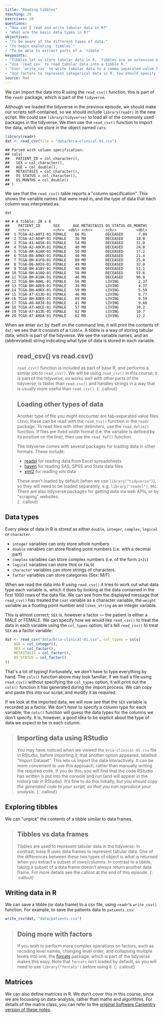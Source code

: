 ```yaml
---
title: "Reading tibbles"
teaching: 20
exercises: 10
questions:
- "How can I read and write tabular data in R?"
- "What are the basic data types in R?"
objectives:
- "To be aware of the different types of data."
- "To begin exploring `tibbles`"
- "To be able to extract parts of a `tibble`"
keypoints:
- "Tibbles let us store tabular data in R.  Tibbles are an extension of the base R data frame."
- "Use `read_csv` to read tabular data into a tibble R."
- "User `write_csv` to write tabular data to a comma separated value file."
- "Use factors to represent categorical data in R. You should specify the levels of your factors."
source: Rmd
---
```


We can import the data into R using the `read_csv()` function; this is part of the `readr` package, which is part of the `tidyverse`. 

Although we loaded the tidyverse in the previous episode, we should make our scripts self-contained, so we should include `library(readr)` in the new script.   We could use `library(tidyverse)` to load all of the commonly used packages in the tidyverse.   We then use   the `read_csv()` function to import the data, which we store in the object named `cats`:


```r
library(readr)
dat <- read_csv(file = "data/brca-clinical-01.csv")
```

```
## Parsed with column specification:
## cols(
##   PATIENT_ID = col_character(),
##   SEX = col_character(),
##   AGE = col_double(),
##   METASTASIS = col_character(),
##   OS_STATUS = col_character(),
##   OS_MONTHS = col_double()
## )
```

We see that the `read_csv()` table reports a "column specification".  This shows the variable names that were read in, and the type of data that each column was interpreted as.


```r
dat
```

```
## # A tibble: 20 x 6
##    PATIENT_ID      SEX      AGE METASTASIS OS_STATUS OS_MONTHS
##    <chr>           <chr>  <dbl> <chr>      <chr>         <dbl>
##  1 TCGA-A2-A0T2-01 FEMALE    66 M1         DECEASED       7.89
##  2 TCGA-A2-A04P-01 FEMALE    36 M0         DECEASED      18.0 
##  3 TCGA-A1-A0SK-01 FEMALE    54 M0         DECEASED      31.8 
##  4 TCGA-A2-A0CM-01 FEMALE    40 M0         DECEASED      24.8 
##  5 TCGA-AR-A1AR-01 FEMALE    50 M0         DECEASED      17.2 
##  6 TCGA-B6-A0WX-01 FEMALE    40 M0         DECEASED      21.4 
##  7 TCGA-BH-A1F0-01 FEMALE    80 M0         DECEASED      25.8 
##  8 TCGA-B6-A0I6-01 FEMALE    49 M0         DECEASED      32.8 
##  9 TCGA-BH-A18V-01 FEMALE    48 M0         DECEASED      51.1 
## 10 TCGA-BH-A18Q-01 FEMALE    56 M0         DECEASED      55.6 
## 11 TCGA-BH-A18K-01 FEMALE    46 M0         DECEASED      90.8 
## 12 TCGA-BH-A0HL-01 FEMALE    56 M0         LIVING         2.37
## 13 TCGA-BH-A0E0-01 FEMALE    38 M0         LIVING         4.37
## 14 TCGA-BH-A0RX-01 FEMALE    59 M0         LIVING         5.59
## 15 TCGA-A7-A13D-01 FEMALE    46 M0         LIVING         8.77
## 16 TCGA-BH-A0E6-01 FEMALE    69 M0         LIVING         9.59
## 17 TCGA-AO-A0J4-01 FEMALE    41 M0         LIVING         9.66
## 18 TCGA-A7-A0CE-01 FEMALE    57 M0         LIVING        10.2 
## 19 TCGA-A7-A13E-01 FEMALE    62 M0         LIVING        10.7 
## 20 TCGA-A7-A0DA-01 FEMALE    62 M0         LIVING        12.2
```
When we enter `dat` by itself on the command line, it will print the contents of `dat`; we see that it consists of a `tibble`. A tibble is a way of storing tabular data, which is part of the tidyverse.  We see the variable names, and an (abbreviated) string indicating what type of data is stored in each variable.


> ## read_csv() vs read.csv()
> `read.csv()` function is included as part of base R, and performs a similar job 
> to `read_csv()`.  We will be using `read_csv()` in this course; it is part of the tidyverse,
> so works well with other parts of the tidyverse, is faster than `read.csv()` and handles 
> strings in a way that is usually more useful than `read.csv()`.
{: .callout}

> ## Loading other types of data
>
> Another type of file you might encounter are tab-separated value files (.tsv); these can be read with the `read_tsv()` function in the `readr` package.  To read files with other delimiters, use the `read_delim()` function. If files are fixed width format (i.e. the variable is defined by its position on the line), then use the `read_fwf()` function.
>
>  The tidyverse comes with several packages for loading data in other formats.  These include:
> * [readxl](http://readxl.tidyverse.org) for reading data from Excel spreadsheets
> * [haven](http://haven.tidyverse.org/) for reading SAS, SPSS and Stata data files
> * [xml2](http://xml2.tidyverse.org/) for reading xml data
> 
> These aren't loaded by default (when we use `library("tidyverse")`), so they will need to be loaded
> separately, e.g. `library("readxl")`, etc.  There are also tidyverse packages for getting data via 
> web APIs, or by "scraping" websites.  
{: .callout}


## Data types

Every piece of data in R is stored as either `double`, `integer`, `complex`, `logical` or `character`.
- `integer` variables can only store whole numbers
- `double` variables can store floating point numbers (i.e. with a decimal part)
- `complex` variables can store complex numbers (i.e. of the form `1+2i`)
- `logical` variables can store `TRUE` or `FALSE`
- `character` variables can store strings of characters.
- `factor` variables can store categories (Sex: M/F).

When we read the data into
R using `read_csv()` it tries to work out what data type each variable is, which it does by looking at the data contained in the first 1000 rows of the data file.   We can see from the displayed message that `read_csv()` has treated the `coat` variable as a character variable, the `weight` variable as a floating point number and `likes_string` as an integer variable.

This is almost correct; `SEX` is, however a factor — the patient is either a MALE or FEMALE.  We can specify how we would like `read_csv()` to treat the data in each variable using the `col_types` option; let's tell `read_csv()` to treat `SEX` as a factor variable:


```r
dat <- read_csv("data/brca-clinical-01.csv", col_types = cols(
    AGE = col_integer(),
    SEX = col_factor(),
    METASTASIS = col_factor(),
    OS_STATUS = col_factor()
))
```

That's a lot of typing!  Fortunately, we don't have to type everything by hand.  The `cols()` function above may look familiar; if we load a file using `read_csv()` without specifying the `col_types` option, it will print out the `cols()` function it has generated during the import process.  We can copy and paste this into our script, and modify it as required.   

If we look at the imported data, we will now see that the `SEX` variable is recorded as a factor. We don't *have* to specify a column type for each variable; the `cols()` function will guess the data types for the columns we don't specify.  It is, however, a good idea to be explicit about the type of data we expect to be in each column.

> ## Importing data using RStudio
> 
> You may have noticed when we viewed the `brca-clinical-01.csv` file in RStudio, before importing it, that another option  appeared, labelled "Import Dataset".  This lets us import the data interactively.   It can be more convenient to use this approach, rather than manually writing the required code.   If you do this, you will find that the code RStudio has written is put into the console and run (and will appear in the history tab in RStudio).  It's fine to do this initially, but *you should copy the generated code to your script, so that you can reproduce your analysis*. 
{: .callout}

## Exploring tibbles

We can "unpick" the contents of a tibble similar to data frames.

> ## Tibbles vs data frames
> 
> Tibbles are used to represent tabular data in the tidyverse.  In contrast, base R
> uses data frames to represent tabular data. One of the differences between these 
> two types of object is *what* is returned when you extract a subset of rows/columns.
> In contrast to a tibble, taking a subset of a data frame doesn't always return
> another data frame. For more details see the callout at the end of this episode.
{: .callout}

## Writing data in R

We can save a tibble (or data frame) to a csv file, using `readr`'s `write_csv()` function.  For example, to save the patients data to `patients.csv`:


```r
write_csv(dat, "data/patients.csv")
```


> ## Doing more with factors
> 
> If you wish to perform more complex operations on factors, such as recoding 
> level names, changing level order, and collapsing multiple levels into one,
> the [forcats](http://forcats.tidyverse.org/) package, which is part of the tidyverse
> makes this easy.  Note that `forcats` isn't loaded by default, so you will
> need to use `library("forcats")` before using it.
{: .callout}

## Matrices

We can also define matrices in R.  We don't cover this in this course, since we are focussing
on data-analysis, rather than maths and algorithms.   For details of the matrix class, you can refer to the [original Software Carpentry version of these notes](http://swcarpentry.github.io/r-novice-gapminder/04-data-structures-part1/#matrices).

